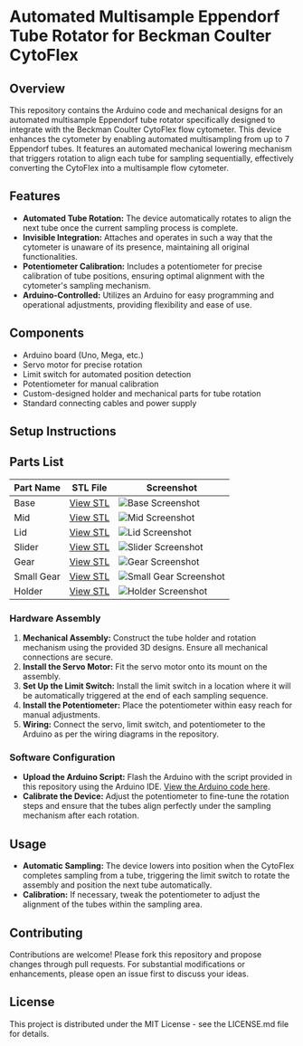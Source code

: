 # Automated Multisample Eppendorf Tube Rotator for Beckman Coulter CytoFlex

## Overview
This repository contains the Arduino code and mechanical designs for an automated multisample Eppendorf tube rotator specifically designed to integrate with the Beckman Coulter CytoFlex flow cytometer. This device enhances the cytometer by enabling automated multisampling from up to 7 Eppendorf tubes. It features an automated mechanical lowering mechanism that triggers rotation to align each tube for sampling sequentially, effectively converting the CytoFlex into a multisample flow cytometer.

## Features
- **Automated Tube Rotation:** The device automatically rotates to align the next tube once the current sampling process is complete.
- **Invisible Integration:**  Attaches and operates in such a way that the cytometer is unaware of its presence, maintaining all original functionalities.
- **Potentiometer Calibration:** Includes a potentiometer for precise calibration of tube positions, ensuring optimal alignment with the cytometer's sampling mechanism.
- **Arduino-Controlled:** Utilizes an Arduino for easy programming and operational adjustments, providing flexibility and ease of use.

## Components
- Arduino board (Uno, Mega, etc.)
- Servo motor for precise rotation
- Limit switch for automated position detection
- Potentiometer for manual calibration
- Custom-designed holder and mechanical parts for tube rotation
- Standard connecting cables and power supply

## Setup Instructions


## Parts List

| Part Name                         | STL File                                                                                                 | Screenshot                                  |
|-----------------------------------|----------------------------------------------------------------------------------------------------------|---------------------------------------------|
| Base                              | [View STL](https://github.com/ccg-esb-lab/cytoflex3D/edit/main/Servo-mount-eppendorf3_base.stl)         | ![Base Screenshot](url_to_base_screenshot) |
| Mid                               | [View STL](https://github.com/ccg-esb-lab/cytoflex3D/edit/main/Servo-mount-eppendorf3_mid.stl)          | ![Mid Screenshot](url_to_mid_screenshot)    |
| Lid                               | [View STL](https://github.com/ccg-esb-lab/cytoflex3D/edit/main/Servo-mount-eppendorf3_lid.stl)          | ![Lid Screenshot](url_to_lid_screenshot)    |
| Slider                            | [View STL](https://github.com/ccg-esb-lab/cytoflex3D/edit/main/Servo-mount-eppendorf3_slider.stl)       | ![Slider Screenshot](url_to_slider_screenshot) |
| Gear                              | [View STL](https://github.com/ccg-esb-lab/cytoflex3D/edit/main/Servo-mount-eppendorf3_gear.stl)         | ![Gear Screenshot](url_to_gear_screenshot) |
| Small Gear                        | [View STL](https://github.com/ccg-esb-lab/cytoflex3D/edit/main/Servo-mount-eppendorf3_small_gear.stl)   | ![Small Gear Screenshot](url_to_small_gear_screenshot) |
| Holder                            | [View STL](https://github.com/ccg-esb-lab/cytoflex3D/edit/main/Servo-mount-eppendorf3_holder.stl)       | ![Holder Screenshot](url_to_holder_screenshot) |


### Hardware Assembly
1. **Mechanical Assembly:** Construct the tube holder and rotation mechanism using the provided 3D designs. Ensure all mechanical connections are secure.
2. **Install the Servo Motor:** Fit the servo motor onto its mount on the assembly.
3. **Set Up the Limit Switch:** Install the limit switch in a location where it will be automatically triggered at the end of each sampling sequence.
4. **Install the Potentiometer:** Place the potentiometer within easy reach for manual adjustments.
5. **Wiring:** Connect the servo, limit switch, and potentiometer to the Arduino as per the wiring diagrams in the repository.

### Software Configuration
- **Upload the Arduino Script:** Flash the Arduino with the script provided in this repository using the Arduino IDE. [View the Arduino code here]([URL_TO_ARDUINO_CODE](https://github.com/ccg-esb-lab/cytoflex3D/edit/main/sketch_cytoflex3D.ino)).
- **Calibrate the Device:** Adjust the potentiometer to fine-tune the rotation steps and ensure that the tubes align perfectly under the sampling mechanism after each rotation.

## Usage
- **Automatic Sampling:** The device lowers into position when the CytoFlex completes sampling from a tube, triggering the limit switch to rotate the assembly and position the next tube automatically.
- **Calibration:** If necessary, tweak the potentiometer to adjust the alignment of the tubes within the sampling area.

## Contributing
Contributions are welcome! Please fork this repository and propose changes through pull requests. For substantial modifications or enhancements, please open an issue first to discuss your ideas.

## License
This project is distributed under the MIT License - see the LICENSE.md file for details.
